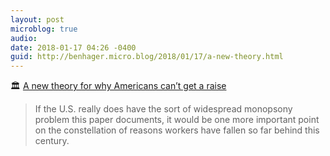 ```yaml
---
layout: post
microblog: true
audio: 
date: 2018-01-17 04:26 -0400
guid: http://benhager.micro.blog/2018/01/17/a-new-theory.html
---
```

🏛 [A new theory for why Americans can’t get a raise](https://slate.com/business/2018/01/a-new-theory-for-why-americans-cant-get-a-raise.html)

> If the U.S. really does have the sort of widespread monopsony problem this paper documents, it would be one more important point on the constellation of reasons workers have fallen so far behind this century.

